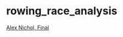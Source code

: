 # rowing_race_analysis

<a href="https://github.com/nswis/rowing_race_analysis/2023.01.28_M1X_AlexNichol_SmallBoatRegatta_SIRC_Final_Senior.html" target="_blank">Alex Nichol, Final</a> 
